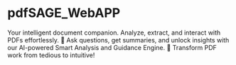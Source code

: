 # pdfSAGE_WebAPP
 Your intelligent document companion. Analyze, extract, and interact with PDFs effortlessly.   💬 Ask questions, get summaries, and unlock insights with our AI-powered Smart Analysis and Guidance Engine. 🚀 Transform PDF work from tedious to intuitive!
